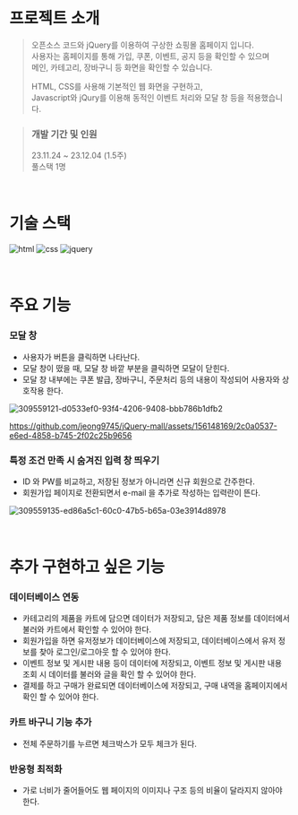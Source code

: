 # 프로젝트 소개


> 오픈소스 코드와 jQuery를 이용하여 구상한 쇼핑몰 홈페이지 입니다.  \
> 사용자는 홈페이지를 통해 가입, 쿠폰, 이벤트, 공지 등을 확인할 수 있으며 \
> 메인, 카테고리, 장바구니 등 화면을 확인할 수 있습니다. 
> 
> HTML, CSS를 사용해 기본적인 웹 화면을 구현하고, \
> Javascript와 jQury를 이용해 동적인 이벤트 처리와 모달 창 등을 적용했습니다.

> ### 개발 기간 및 인원
> 23.11.24 ~ 23.12.04 (1.5주) \
> 풀스택 1명

<br/>

# 기술 스택
![html](https://img.shields.io/badge/HTML-239120?style=for-the-badge&logo=html5&logoColor=white)
![css](https://img.shields.io/badge/CSS-239120?&style=for-the-badge&logo=css3&logoColor=white)
![jquery](https://img.shields.io/badge/jQuery-0769AD?style=for-the-badge&logo=jquery&logoColor=white)

<br/>

# 주요 기능

### 모달 창
- 사용자가 버튼을 클릭하면 나타난다.
- 모달 창이 떴을 때, 모달 창 바깥 부분을 클릭하면 모달이 닫힌다.
- 모달 창 내부에는 쿠폰 발급, 장바구니, 주문처리 등의 내용이 작성되어 사용자와 상호작용 한다.

![309559121-d0533ef0-93f4-4206-9408-bbb786b1dfb2](https://github.com/jeong9745/jQuery-mall/assets/156148169/c0427fb6-1935-43f9-a536-f85482e78ffc)

https://github.com/jeong9745/jQuery-mall/assets/156148169/2c0a0537-e6ed-4858-b745-2f02c25b9656

### 특정 조건 만족 시 숨겨진 입력 창 띄우기
- ID 와 PW를 비교하고, 저장된 정보가 아니라면 신규 회원으로 간주한다.
- 회원가입 페이지로 전환되면서 e-mail 을 추가로 작성하는 입력란이 뜬다. 

![309559135-ed86a5c1-60c0-47b5-b65a-03e3914d8978](https://github.com/jeong9745/jQuery-mall/assets/156148169/763abb5b-2caa-43b7-8451-b78332eea162)

<br/>

# 추가 구현하고 싶은 기능

### 데이터베이스 연동
- 카테고리의 제품을 카트에 담으면 데이터가 저장되고, 담은 제품 정보를 데이터에서 불러와 카트에서 확인할 수 있어야 한다.
- 회원가입을 하면 유저정보가 데이터베이스에 저장되고, 데이터베이스에서 유저 정보를 찾아 로그인/로그아웃 할 수 있어야 한다. 
- 이벤트 정보 및 게시판 내용 등이 데이터에 저장되고, 이벤트 정보 및 게시판 내용 조회 시 데이터를 불러와 글을 확인 할 수 있어야 한다.
- 결제를 하고 구매가 완료되면 데이터베이스에 저장되고, 구매 내역을 홈페이지에서 확인 할 수 있어야 한다. 

### 카트 바구니 기능 추가
- 전체 주문하기를 누르면 체크박스가 모두 체크가 된다.

### 반응형 최적화
- 가로 너비가 줄어들어도 웹 페이지의 이미지나 구조 등의 비율이 달라지지 않아야 한다. 
